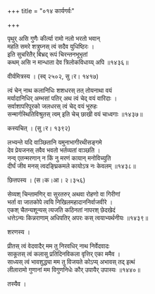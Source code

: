 +++
title = "०१४ कार्यगर्वः"

+++


पृथुर् असि गुणैः कीर्त्या रामो नलो भरतो भवान्  
महति समरे शत्रुघ्नस् त्वं सदैव युधिष्ठिरः ।  
इति सुचरितैर् बिभ्रद् रूपं चिरन्तनभूभृतां  
कथम् असि न मान्धाता देव त्रिलोकविधाय्य् अपि ॥१४३६॥  


वीर्यमित्रस्य । (स्व् २५०२, सु।र। १४१७)  


त्वं चेन् नाथ कलानिधिः शशधरस् तत् तोयनाथा वयं  
मर्यादानिधिर् अम्भसां पतिर् अथ त्वं चेद् वयं वारिदाः ।  
सर्वाशापरिपूरको जलधरस् त्वं चेद् वयं भूरुहः   
सन्मार्गस्थितिविश्रुतस् त्वम् इति चेच् छाखी वयं चाध्वगाः ॥१४३७॥  


कस्यचित् । (सु।र। १३९२)  


लभ्यन्ते यदि वाञ्छितानि यमुनाभागीरथीसङ्गमे  
देव प्रेयजनस् तवैव भवतो भर्तव्यतां वाञ्छति ।  
नन्व् एतन्मरणान् न किं नु मरणं कायान् मनोविच्युति  
दीर्घं जीव मनस् त्वदङ्घ्रिकमले कायोऽत्र नः केवलम् ॥१४३८॥  


छित्तपस्य । (स।क।आ। २।३५६)  


सेव्यश् चिन्तामणिर् वा सुरतरुर् अथवा रोहणो वा गिरीणां  
भर्ता वा जातकोपे त्वयि निखिलमहादाननिर्वाजवीरे ।  
एकश् चैतन्यशून्यस् त्यजति कठिनतां नापरश् छेदखेदं  
धत्तेऽन्यः किन्नराणाम् अधिपतिर् अपरः कस् त्वयाभ्यर्थनीयः ॥१४३९॥  


शरणस्य ।   


प्रीतस् त्वं वेदवादैर् मम तु निरवधिर् नाथ निर्वेदवादः  
साकूतस् त्वं कलासु प्रतिदिनविकला वृत्तिर् एका ममैव ।  
साध्यस् त्वं भावशुद्ध्या मम तु विजयते कोऽप्य् अभावस् तद् इत्थं  
लीलारामो गुणानां मम विगुणनिधेः कौर् उपायैर् उपास्यः ॥१४४०॥  


तस्यैव ।  


